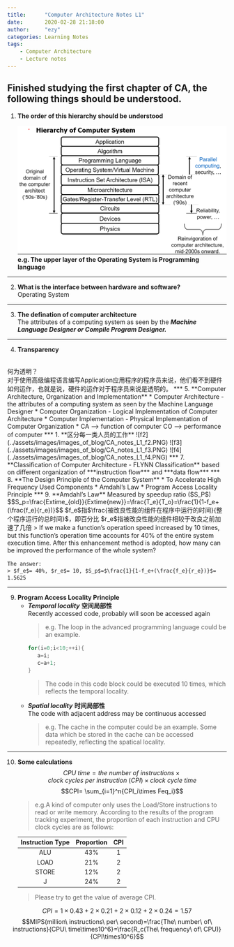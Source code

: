 ```yaml
---
title:      "Computer Architecture Notes L1"
date:       2020-02-28 21:18:00
author:     "ezy"
categories: Learning Notes
tags:
    - Computer Architecture
    - Lecture notes
---
```

## Finished studying the first chapter of CA, the following things should be understood.

1. **The order of this hierarchy should be understood**

   ![f1](../assets/images/images_of_blog/CA_notes_L1_f1.png)
**e.g. The upper layer of the Operating System is Programming language**
***

2. **What is the interface between hardware and software?**
   <br/>Operating System
***
3. **The defination of computer architecture**
   <br/>The attributes of a  computing system as seen by the ***Machine Language Designer or Compile Program Designer.***
***
4.  **Transparency**
   <br/>
   何为透明？
   <br/>
   对于使用高级编程语言编写Application应用程序的程序员来说，他们看不到硬件如何运作，也就是说，硬件的运作对于程序员来说是透明的。
***
5. **Computer Architecture, Organization and Implementation**   
   * Computer Architecture - the attributes of a  computing system as seen by the Machine Language Designer 
   * Computer Organization - Logical Implementation of Computer Architecture
   * Computer Implementation - Physical Implementation of Computer Organization
  * CA --> function of computer  
    CO --> performance of computer
***
1. **区分每一类人员的工作**
   ![f2](../assets/images/images_of_blog/CA_notes_L1_f2.PNG)
   ![f3](../assets/images/images_of_blog/CA_notes_L1_f3.PNG)
   ![f4](../assets/images/images_of_blog/CA_notes_L1_f4.PNG)
***
7. **Classification of Computer Architecture - FLYNN Classification**  
   based on different organization of ***instruction flow*** and ***data flow***
***
8. **The Design Principle of the Computer System**
   * To Accelerate High Frequency Used Components
   * Amdahl’s Law
   * Program Access Locality Principle
***
9. **Amdahl’s Law**  
    Measured by speedup ratio ($S_P$)
    $$S_p=\frac{Extime_{old}}{Extime{new}}=\frac{T_e}{T_o}=\frac{1}{1-f_e+(\frac{f_e}{r_e})}$$
    $f_e$指$\frac{被改良性能的组件在程序中运行的时间}{整个程序运行的总时间}$，即百分比  
    $r_e$指被改良性能的组件相较于改良之前加速了几倍  
    > If we make a function’s operation speed increased by 10 times, but this function’s operation time accounts for 40% of the entire system execution time. After this enhancement method is adopted, how many can be improved the performance of the whole system?  
    
    The answer:
    > $f_e$= 40%, $r_e$= 10, $S_p$=$\frac{1}{1-f_e+(\frac{f_e}{r_e})}$= 1.5625
***
9. **Program Access Locality Principle** 
   * ***Temporal locality***  **空间局部性**  
      Recently accessed code, probably will soon be accessed again
      > e.g. The loop in the advanced programming language could be an example.
      ```C
      for(i=0;i<10;++i){
         a=i;
         c=a+1;
      }
      ```
      >The code in this code block could be executed 10 times, which reflects the temporal locality.
   * ***Spatial locality***  **时间局部性**  
      The code with adjacent address may be continuous accessed
      >e.g. The cache in the computer could be an example. Some data which be stored in the cache can be accessed repeatedly, reflecting the spatical locality.
***
10. **Some calculations**
    $$CPU\ time = the\ number\ of\ instructions \times clock\ cycles\ per\ instruction\ (CPI) \times clock\ cycle\ time$$
    $$CPI= \sum_{i=1}^n{CPI_i\times Feq_i}$$
    > e.g.A kind of computer only uses the Load/Store instructions to read or write memory. According to the results of the program tracking experiment, the proportion of each instruction and CPU clock cycles are as follows: 
    
    Instruction Type | Proportion | CPI
    :-: | :-: | :-: 
    ALU | 43% | 1
    LOAD|21%|2
    STORE|12%|2
    J|24%|2 
    > Please try to get the value of average CPI. 

   $$CPI=1\times0.43+2\times0.21+2\times0.12+2\times0.24=1.57$$
   $$MIPS(million\ instructions\ per\ second)=\frac{The\ number\ of\ instructions}{CPU\ time\times10^6}=\frac{R_c(The\ frequency\ of\ CPU)}{CPI\times10^6}$$

